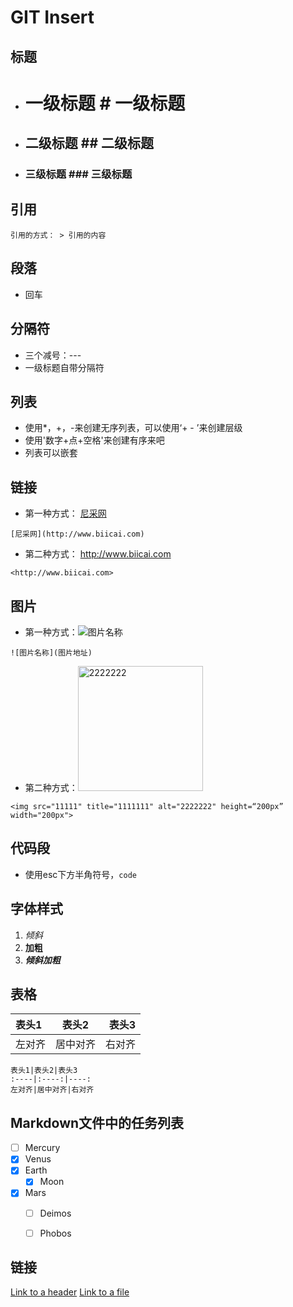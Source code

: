 # GIT Insert

## 标题
* # 一级标题  # 一级标题 
* ## 二级标题  ## 二级标题
* ### 三级标题  ### 三级标题

## 引用
```
引用的方式： > 引用的内容
```


## 段落
* 回车

## 分隔符
* 三个减号：---
* 一级标题自带分隔符

## 列表
* 使用*，+，-来创建无序列表，可以使用‘+ - ’来创建层级
* 使用'数字+点+空格'来创建有序来吧
* 列表可以嵌套

## 链接

* 第一种方式： [尼采网](http://www.biicai.com)
```
[尼采网](http://www.biicai.com)
```
* 第二种方式： <http://www.biicai.com>
```
<http://www.biicai.com>
```

## 图片
* 第一种方式：![图片名称](图片地址)
```
![图片名称](图片地址)
```
* 第二种方式：<img src="11111" title="1111111" alt="2222222" height=“200px” width="200px">
```
<img src="11111" title="1111111" alt="2222222" height=“200px” width="200px">
```

## 代码段
* 使用esc下方半角符号，``` code ```



## 字体样式
1. *倾斜*
2.  **加粗**
3. ***倾斜加粗***


## 表格

表头1|表头2|表头3
:----|:----:|----:
左对齐|居中对齐|右对齐 

```
表头1|表头2|表头3
:----|:----:|----:
左对齐|居中对齐|右对齐 
```

## Markdown文件中的任务列表

- [ ] Mercury
- [x] Venus
- [x] Earth
  - [x] Moon
- [x] Mars
  - [ ] Deimos
  - [ ] Phobos


## 链接
[Link to a header](#awesome-section)
[Link to a file](docs/readme)